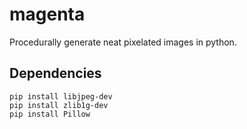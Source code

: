 # magenta
Procedurally generate neat pixelated images in python.

## Dependencies
`pip install libjpeg-dev`  
`pip install zlib1g-dev`  
`pip install Pillow`  
